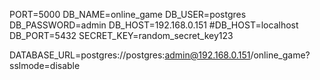 PORT=5000
DB_NAME=online_game
DB_USER=postgres
DB_PASSWORD=admin
DB_HOST=192.168.0.151
#DB_HOST=localhost
DB_PORT=5432
SECRET_KEY=random_secret_key123

DATABASE_URL=postgres://postgres:admin@192.168.0.151/online_game?sslmode=disable